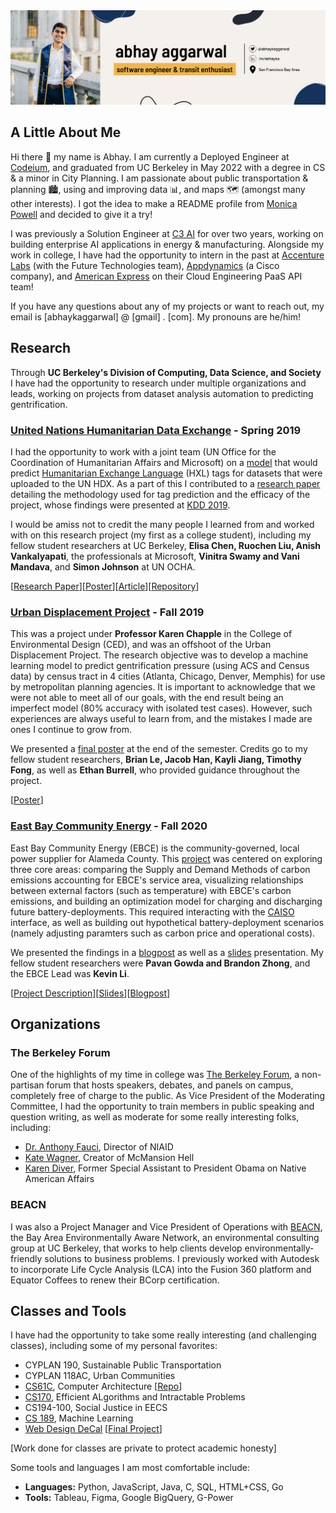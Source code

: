 
<img src="images/GithubCoverGrad.png">

## A Little About Me
Hi there 👋 my name is Abhay. I am currently a Deployed Engineer at [Codeium]([https://c3.ai/](https://codeium.com/)), and graduated from UC Berkeley in May 2022 with a degree in CS & a minor in City Planning. I am passionate about public transportation & planning 🏙, using and improving data 📊, and maps 🗺 (amongst many other interests). I got the idea to make a README profile from [Monica Powell](https://www.aboutmonica.com/blog/how-to-create-a-github-profile-readme) and decided to give it a try!

I was previously a Solution Engineer at [C3 AI](https://c3.ai/) for over two years, working on building enterprise AI applications in energy & manufacturing. Alongside my work in college, I have had the opportunity to intern in the past at [Accenture Labs](https://www.accenture.com/us-en/about/accenture-labs-index) (with the Future Technologies team), [Appdynamics](https://www.appdynamics.com/) (a Cisco company), and [American Express](https://www.americanexpress.com/us/) on their Cloud Engineering PaaS API team!

If you have any questions about any of my projects or want to reach out, my email is [abhaykaggarwal] @ [gmail] . [com]. My pronouns are he/him!

## Research

Through **UC Berkeley's Division of Computing, Data Science, and Society** I have had the opportunity to research under multiple organizations and leads, working on projects from dataset analysis automation to predicting gentrification.

### [United Nations Humanitarian Data Exchange](https://data.humdata.org/) - Spring 2019
I had the opportunity to work with a joint team (UN Office for the Coordination of Humanitarian Affairs and Microsoft) on a [model](https://github.com/humanitarian-data-collaboration/hdx-python-model) that would predict [Humanitarian Exchange Language](https://hxlstandard.org/) (HXL) tags for datasets that were uploaded to the UN HDX. As a part of this I contributed to a [research paper](https://www.kdd.org/kdd2019/docs/Humanitarian_Data_tagging_KDD2019_SocialImpactTrack_HXLTagPrediction.pdf) detailing the methodology used for tag prediction and the efficacy of the project, whose findings were presented at [KDD 2019](https://www.kdd.org/kdd2019/).

I would be amiss not to credit the many people I learned from and worked with on this research project (my first as a college student), including my fellow student researchers at UC Berkeley, **Elisa Chen, Ruochen Liu, Anish Vankalyapati**, the professionals at Microsoft, **Vinitra Swamy and Vani Mandava**, and **Simon Johnson** at UN OCHA. 

[[Research Paper](https://www.kdd.org/kdd2019/docs/Humanitarian_Data_tagging_KDD2019_SocialImpactTrack_HXLTagPrediction.pdf)][[Poster](https://www.dropbox.com/s/1263fkgoe6x6vee/poster-hxl.pdf?dl=0)][[Article](https://data.berkeley.edu/news/using-machine-learning-advance-humanitarian-efforts)][[Repository](https://github.com/humanitarian-data-collaboration)]

### [Urban Displacement Project](https://www.urbandisplacement.org/) - Fall 2019
This was a project under **Professor Karen Chapple** in the College of Environmental Design (CED), and was an offshoot of the Urban Displacement Project. The research objective was to develop a machine learning model to predict gentrification pressure (using ACS and Census data) by census tract in 4 cities (Atlanta, Chicago, Denver, Memphis) for use by metropolitan planning agencies. It is important to acknowledge that we were not able to meet all of our goals, with the end result being an imperfect model (80% accuracy with isolated test cases). However, such experiences are always useful to learn from, and the mistakes I made are ones I continue to grow from.

We presented a [final poster](https://docs.google.com/presentation/d/10NM98DpzLcqUNOqGOeswrT13YiWSuY88ThW1OLJqEJg/edit#slide=id.g25659b536c_2_6) at the end of the semester. Credits go to my fellow student researchers, **Brian Le, Jacob Han, Kayli Jiang, Timothy Fong**, as well as **Ethan Burrell**, who provided guidance throughout the project.

[[Poster](https://docs.google.com/presentation/d/10NM98DpzLcqUNOqGOeswrT13YiWSuY88ThW1OLJqEJg/edit#slide=id.g25659b536c_2_6)]

### [East Bay Community Energy](https://ebce.org/) - Fall 2020
East Bay Community Energy (EBCE) is the community-governed, local power supplier for Alameda County. This [project](https://ds-discovery.github.io/Projects/Environment/Evaluating%20Alameda%20County%20CO2%20Emissions%20and%20Optimizing%20Customer%20Programs%20Using%20Marginal%20Emissions%20Data%20/) was centered on exploring three core areas: comparing the Supply and Demand Methods of carbon emissions accounting for EBCE's service area, visualizing relationships between external factors (such as temperature) with EBCE's carbon emissions, and building an optimization model for charging and discharging future battery-deployments. This required interacting with the [CAISO](http://www.caiso.com/Pages/default.aspx) interface, as well as building out hypothetical battery-deployment scenarios (namely adjusting paramters such as carbon price and operational costs). 

We presented the findings in a [blogpost](https://github.com/abhaykaggarwal/blogpost) as well as a [slides](https://docs.google.com/presentation/d/1lkici9MwaAN0F7h1o_5fEBMWkgntbqa_lomttmGVMf0/edit?usp=sharing) presentation. My fellow student researchers were **Pavan Gowda and Brandon Zhong**, and the EBCE Lead was **Kevin Li**. 

[[Project Description](https://ds-discovery.github.io/Projects/Environment/Evaluating%20Alameda%20County%20CO2%20Emissions%20and%20Optimizing%20Customer%20Programs%20Using%20Marginal%20Emissions%20Data%20/)][[Slides](https://docs.google.com/presentation/d/1lkici9MwaAN0F7h1o_5fEBMWkgntbqa_lomttmGVMf0/edit?usp=sharing)][[Blogpost](https://github.com/abhaykaggarwal/blogpost)]

## Organizations

### The Berkeley Forum
One of the highlights of my time in college was [The Berkeley Forum](https://forum.berkeley.edu/), a non-partisan forum that hosts speakers, debates, and panels on campus, completely free of charge to the public. As Vice President of the Moderating Committee, I had the opportunity to train members in public speaking and question writing, as well as moderate for some really interesting folks, including:

- [Dr. Anthony Fauci](https://www.youtube.com/watch?v=8zxkvXcROS0&t=579s), Director of NIAID
- [Kate Wagner](https://www.facebook.com/berkeleyforum/videos/390362598390099), Creator of McMansion Hell
- [Karen Diver](https://www.facebook.com/berkeleyforum/videos/381620866076629), Former Special Assistant to President Obama on Native American Affairs

### BEACN
I was also a Project Manager and Vice President of Operations with [BEACN](https://www.beacn.org/), the Bay Area Environmentally Aware Network, an environmental consulting group at UC Berkeley, that works to help clients develop environmentally-friendly solutions to business problems. I previously worked with Autodesk to incorporate Life Cycle Analysis (LCA) into the Fusion 360 platform and Equator Coffees to renew their BCorp certification.

## Classes and Tools
I have had the opportunity to take some really interesting (and challenging classes), including some of my personal favorites:
- CYPLAN 190, Sustainable Public Transportation
- CYPLAN 118AC, Urban Communities
- [CS61C](https://cs61c.org/fa20/), Computer Architecture [[Repo](https://github.com/abhaykaggarwal/cs61c-private)]
- [CS170](https://cs170.org/), Efficient ALgorithms and Intractable Problems
- CS194-100, Social Justice in EECS
- [CS 189](https://people.eecs.berkeley.edu/~jrs/189/), Machine Learning
- [Web Design DeCal](http://wdd.io/) [[Final Project](https://abhaykaggarwal.github.io/)]

[Work done for classes are private to protect academic honesty]

Some tools and languages I am most comfortable include:
- **Languages:** Python, JavaScript, Java, C, SQL, HTML+CSS, Go
- **Tools:** Tableau, Figma, Google BigQuery, G-Power

<!--
**abhaykaggarwal/abhaykaggarwal** is a ✨ _special_ ✨ repository because its `README.md` (this file) appears on your GitHub profile.

Here are some ideas to get you started:

- 🔭 I’m currently working on ...
- 🌱 I’m currently learning ...
- 👯 I’m looking to collaborate on ...
- 🤔 I’m looking for help with ...
- 💬 Ask me about ...
- 📫 How to reach me: ...
- 😄 Pronouns: ...
- ⚡ Fun fact: ...
-->
